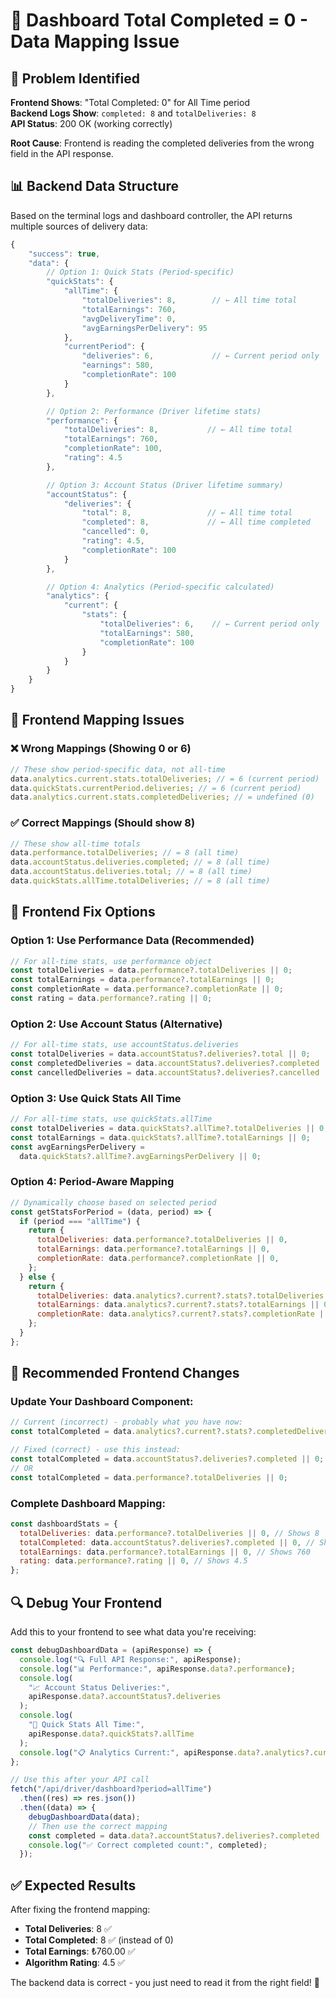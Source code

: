 # 🔧 Dashboard Total Completed = 0 - Data Mapping Issue

## 🎯 **Problem Identified**

**Frontend Shows**: "Total Completed: 0" for All Time period  
**Backend Logs Show**: `completed: 8` and `totalDeliveries: 8`  
**API Status**: 200 OK (working correctly)

**Root Cause**: Frontend is reading the completed deliveries from the wrong field in the API response.

## 📊 **Backend Data Structure**

Based on the terminal logs and dashboard controller, the API returns multiple sources of delivery data:

```javascript
{
    "success": true,
    "data": {
        // Option 1: Quick Stats (Period-specific)
        "quickStats": {
            "allTime": {
                "totalDeliveries": 8,        // ← All time total
                "totalEarnings": 760,
                "avgDeliveryTime": 0,
                "avgEarningsPerDelivery": 95
            },
            "currentPeriod": {
                "deliveries": 6,             // ← Current period only
                "earnings": 580,
                "completionRate": 100
            }
        },

        // Option 2: Performance (Driver lifetime stats)
        "performance": {
            "totalDeliveries": 8,           // ← All time total
            "totalEarnings": 760,
            "completionRate": 100,
            "rating": 4.5
        },

        // Option 3: Account Status (Driver lifetime summary)
        "accountStatus": {
            "deliveries": {
                "total": 8,                 // ← All time total
                "completed": 8,             // ← All time completed
                "cancelled": 0,
                "rating": 4.5,
                "completionRate": 100
            }
        },

        // Option 4: Analytics (Period-specific calculated)
        "analytics": {
            "current": {
                "stats": {
                    "totalDeliveries": 6,    // ← Current period only
                    "totalEarnings": 580,
                    "completionRate": 100
                }
            }
        }
    }
}
```

## 🐛 **Frontend Mapping Issues**

### ❌ **Wrong Mappings** (Showing 0 or 6)

```javascript
// These show period-specific data, not all-time
data.analytics.current.stats.totalDeliveries; // = 6 (current period)
data.quickStats.currentPeriod.deliveries; // = 6 (current period)
data.analytics.current.stats.completedDeliveries; // = undefined (0)
```

### ✅ **Correct Mappings** (Should show 8)

```javascript
// These show all-time totals
data.performance.totalDeliveries; // = 8 (all time)
data.accountStatus.deliveries.completed; // = 8 (all time)
data.accountStatus.deliveries.total; // = 8 (all time)
data.quickStats.allTime.totalDeliveries; // = 8 (all time)
```

## 🔧 **Frontend Fix Options**

### Option 1: Use Performance Data (Recommended)

```javascript
// For all-time stats, use performance object
const totalDeliveries = data.performance?.totalDeliveries || 0;
const totalEarnings = data.performance?.totalEarnings || 0;
const completionRate = data.performance?.completionRate || 0;
const rating = data.performance?.rating || 0;
```

### Option 2: Use Account Status (Alternative)

```javascript
// For all-time stats, use accountStatus.deliveries
const totalDeliveries = data.accountStatus?.deliveries?.total || 0;
const completedDeliveries = data.accountStatus?.deliveries?.completed || 0;
const cancelledDeliveries = data.accountStatus?.deliveries?.cancelled || 0;
```

### Option 3: Use Quick Stats All Time

```javascript
// For all-time stats, use quickStats.allTime
const totalDeliveries = data.quickStats?.allTime?.totalDeliveries || 0;
const totalEarnings = data.quickStats?.allTime?.totalEarnings || 0;
const avgEarningsPerDelivery =
  data.quickStats?.allTime?.avgEarningsPerDelivery || 0;
```

### Option 4: Period-Aware Mapping

```javascript
// Dynamically choose based on selected period
const getStatsForPeriod = (data, period) => {
  if (period === "allTime") {
    return {
      totalDeliveries: data.performance?.totalDeliveries || 0,
      totalEarnings: data.performance?.totalEarnings || 0,
      completionRate: data.performance?.completionRate || 0,
    };
  } else {
    return {
      totalDeliveries: data.analytics?.current?.stats?.totalDeliveries || 0,
      totalEarnings: data.analytics?.current?.stats?.totalEarnings || 0,
      completionRate: data.analytics?.current?.stats?.completionRate || 0,
    };
  }
};
```

## 🎯 **Recommended Frontend Changes**

### Update Your Dashboard Component:

```javascript
// Current (incorrect) - probably what you have now:
const totalCompleted = data.analytics?.current?.stats?.completedDeliveries || 0;

// Fixed (correct) - use this instead:
const totalCompleted = data.accountStatus?.deliveries?.completed || 0;
// OR
const totalCompleted = data.performance?.totalDeliveries || 0;
```

### Complete Dashboard Mapping:

```javascript
const dashboardStats = {
  totalDeliveries: data.performance?.totalDeliveries || 0, // Shows 8
  totalCompleted: data.accountStatus?.deliveries?.completed || 0, // Shows 8
  totalEarnings: data.performance?.totalEarnings || 0, // Shows 760
  rating: data.performance?.rating || 0, // Shows 4.5
};
```

## 🔍 **Debug Your Frontend**

Add this to your frontend to see what data you're receiving:

```javascript
const debugDashboardData = (apiResponse) => {
  console.log("🔍 Full API Response:", apiResponse);
  console.log("📊 Performance:", apiResponse.data?.performance);
  console.log(
    "📈 Account Status Deliveries:",
    apiResponse.data?.accountStatus?.deliveries
  );
  console.log(
    "🎯 Quick Stats All Time:",
    apiResponse.data?.quickStats?.allTime
  );
  console.log("📋 Analytics Current:", apiResponse.data?.analytics?.current);
};

// Use this after your API call
fetch("/api/driver/dashboard?period=allTime")
  .then((res) => res.json())
  .then((data) => {
    debugDashboardData(data);
    // Then use the correct mapping
    const completed = data.data?.accountStatus?.deliveries?.completed || 0;
    console.log("✅ Correct completed count:", completed);
  });
```

## ✅ **Expected Results**

After fixing the frontend mapping:

- **Total Deliveries**: 8 ✅
- **Total Completed**: 8 ✅ (instead of 0)
- **Total Earnings**: ₺760.00 ✅
- **Algorithm Rating**: 4.5 ✅

The backend data is correct - you just need to read it from the right field! 🎯
